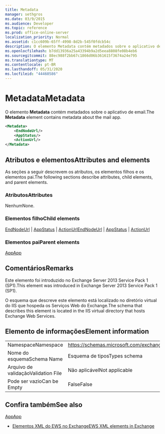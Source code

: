 ```yaml
---
title: Metadata
manager: sethgros
ms.date: 03/9/2015
ms.audience: Developer
ms.topic: reference
ms.prod: office-online-server
localization_priority: Normal
ms.assetid: c1cc609b-65ff-4998-8d2b-545f0fdcb54c
description: O elemento Metadata contém metadados sobre o aplicativo de email.
ms.openlocfilehash: b7dd13936a25a43394b9a2d5eea8808fe08b4eb6
ms.sourcegitcommit: 88ec988f2bb67c1866d06b361615f3674a24e795
ms.translationtype: MT
ms.contentlocale: pt-BR
ms.lasthandoff: 05/31/2020
ms.locfileid: "44460586"
---
```

# <a name="metadata"></a><span data-ttu-id="d2702-103">Metadata</span><span class="sxs-lookup"><span data-stu-id="d2702-103">Metadata</span></span>

<span data-ttu-id="d2702-104">O elemento **Metadata** contém metadados sobre o aplicativo de email.</span><span class="sxs-lookup"><span data-stu-id="d2702-104">The **Metadata** element contains metadata about the mail app.</span></span> 
  
```XML
<Metadata>
    <EndNodeUrl/>
    <AppStatus/>
    <ActionUrl/>
</Metadata>
```

## <a name="attributes-and-elements"></a><span data-ttu-id="d2702-105">Atributos e elementos</span><span class="sxs-lookup"><span data-stu-id="d2702-105">Attributes and elements</span></span>

<span data-ttu-id="d2702-106">As seções a seguir descrevem os atributos, os elementos filhos e os elementos pai.</span><span class="sxs-lookup"><span data-stu-id="d2702-106">The following sections describe attributes, child elements, and parent elements.</span></span>
  
### <a name="attributes"></a><span data-ttu-id="d2702-107">Atributos</span><span class="sxs-lookup"><span data-stu-id="d2702-107">Attributes</span></span>

<span data-ttu-id="d2702-108">Nenhum</span><span class="sxs-lookup"><span data-stu-id="d2702-108">None.</span></span>
  
### <a name="child-elements"></a><span data-ttu-id="d2702-109">Elementos filho</span><span class="sxs-lookup"><span data-stu-id="d2702-109">Child elements</span></span>

<span data-ttu-id="d2702-110">[EndNodeUrl](endnodeurl.md)  |  [AppStatus](appstatus-ex15websvcsotherref.md)  |  [ActionUrl](actionurl.md)</span><span class="sxs-lookup"><span data-stu-id="d2702-110">[EndNodeUrl](endnodeurl.md) | [AppStatus](appstatus-ex15websvcsotherref.md) | [ActionUrl](actionurl.md)</span></span>
  
### <a name="parent-elements"></a><span data-ttu-id="d2702-111">Elementos pai</span><span class="sxs-lookup"><span data-stu-id="d2702-111">Parent elements</span></span>

[<span data-ttu-id="d2702-112">App</span><span class="sxs-lookup"><span data-stu-id="d2702-112">App</span></span>](app.md)
  
## <a name="remarks"></a><span data-ttu-id="d2702-113">Comentários</span><span class="sxs-lookup"><span data-stu-id="d2702-113">Remarks</span></span>

<span data-ttu-id="d2702-114">Este elemento foi introduzido no Exchange Server 2013 Service Pack 1 (SP1).</span><span class="sxs-lookup"><span data-stu-id="d2702-114">This element was introduced in Exchange Server 2013 Service Pack 1 (SP1).</span></span>
  
<span data-ttu-id="d2702-115">O esquema que descreve este elemento está localizado no diretório virtual do IIS que hospeda os Serviços Web do Exchange.</span><span class="sxs-lookup"><span data-stu-id="d2702-115">The schema that describes this element is located in the IIS virtual directory that hosts Exchange Web Services.</span></span>
  
## <a name="element-information"></a><span data-ttu-id="d2702-116">Elemento de informações</span><span class="sxs-lookup"><span data-stu-id="d2702-116">Element information</span></span>

|||
|:-----|:-----|
|<span data-ttu-id="d2702-117">Namespace</span><span class="sxs-lookup"><span data-stu-id="d2702-117">Namespace</span></span>  <br/> | https://schemas.microsoft.com/exchange/services/2006/types  <br/> |
|<span data-ttu-id="d2702-118">Nome do esquema</span><span class="sxs-lookup"><span data-stu-id="d2702-118">Schema Name</span></span>  <br/> |<span data-ttu-id="d2702-119">Esquema de tipos</span><span class="sxs-lookup"><span data-stu-id="d2702-119">Types schema</span></span>  <br/> |
|<span data-ttu-id="d2702-120">Arquivo de validação</span><span class="sxs-lookup"><span data-stu-id="d2702-120">Validation File</span></span>  <br/> |<span data-ttu-id="d2702-121">Não aplicável</span><span class="sxs-lookup"><span data-stu-id="d2702-121">Not applicable</span></span>  <br/> |
|<span data-ttu-id="d2702-122">Pode ser vazio</span><span class="sxs-lookup"><span data-stu-id="d2702-122">Can be Empty</span></span>  <br/> |<span data-ttu-id="d2702-123">False</span><span class="sxs-lookup"><span data-stu-id="d2702-123">False</span></span>  <br/> |
   
## <a name="see-also"></a><span data-ttu-id="d2702-124">Confira também</span><span class="sxs-lookup"><span data-stu-id="d2702-124">See also</span></span>



[<span data-ttu-id="d2702-125">App</span><span class="sxs-lookup"><span data-stu-id="d2702-125">App</span></span>](app.md)


- [<span data-ttu-id="d2702-126">Elementos XML do EWS no Exchange</span><span class="sxs-lookup"><span data-stu-id="d2702-126">EWS XML elements in Exchange</span></span>](ews-xml-elements-in-exchange.md)


